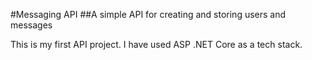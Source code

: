 #Messaging API
##A simple API for creating and storing users and messages

This is my first API project. I have used ASP .NET Core as a tech stack.
